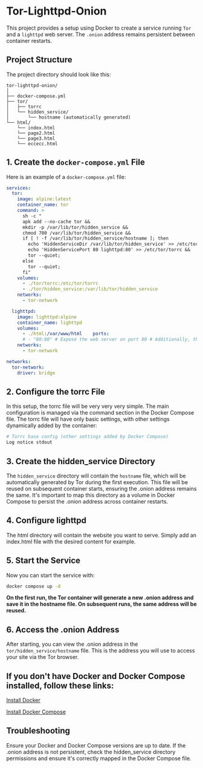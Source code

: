 # Tor-Lighttpd-Onion
This project provides a setup using Docker to create a service running `Tor` and a `lighttpd` web server. The `.onion` address remains persistent between container restarts. 

## Project Structure

The project directory should look like this:

```
tor-lighttpd-onion/
│
├── docker-compose.yml
├── tor/
│   ├── torrc
│   └── hidden_service/
│       └── hostname (automatically generated)
└── html/
    └── index.html
    └── page2.html
    └── page3.html
    └── eccecc.html
```


## 1. Create the `docker-compose.yml` File

Here is an example of a `docker-compose.yml` file:

```yaml
services:
  tor:
    image: alpine:latest
    container_name: tor
    command: >
      sh -c "
      apk add --no-cache tor && 
      mkdir -p /var/lib/tor/hidden_service && 
      chmod 700 /var/lib/tor/hidden_service && 
      if [ ! -f /var/lib/tor/hidden_service/hostname ]; then
        echo 'HiddenServiceDir /var/lib/tor/hidden_service' >> /etc/tor/torrc &&
        echo 'HiddenServicePort 80 lighttpd:80' >> /etc/tor/torrc &&
        tor --quiet;
      else
        tor --quiet;
      fi"
    volumes:
      - ./tor/torrc:/etc/tor/torrc
      - ./tor/hidden_service:/var/lib/tor/hidden_service
    networks:
      - tor-network

  lighttpd:
    image: lighttpd:alpine
    container_name: lighttpd
    volumes:
      - ./html:/var/www/html    ports:
      # - "80:80" # Expose the web server on port 80 # Additionally, the site is also published on the regular web.
    networks:
      - tor-network

networks:
  tor-network:
    driver: bridge
```

## 2. Configure the torrc File

In this setup, the torrc file will be very very very simple. The main configuration is managed via the command section in the Docker Compose file. The torrc file will have only basic settings, with other settings dynamically added by the container:


```bash
# Torrc base config (other settings added by Docker Compose)
Log notice stdout
```

## 3. Create the hidden_service Directory

The `hidden_service` directory will contain the `hostname` file, which will be automatically generated by Tor during the first execution. 
This file will be reused on subsequent container starts, ensuring the .onion address remains the same. It's important to map this directory as a volume in Docker Compose to persist the .onion address across container restarts.

## 4. Configure lighttpd

The html directory will contain the website you want to serve. Simply add an index.html file with the desired content for example.

## 5. Start the Service

Now you can start the service with:

```bash
docker compose up -d
```

**On the first run, the Tor container will generate a new .onion address and save it in the hostname file. On subsequent runs, the same address will be reused.**

## 6. Access the .onion Address

After starting, you can view the .onion address in the `tor/hidden_service/hostname` file. This is the address you will use to access your site via the Tor browser.


## If you don't have Docker and Docker Compose installed, follow these links:

[Install Docker](https://docs.docker.com/engine/install/)

[Install Docker Compose](https://docs.docker.com/compose/install/)

## Troubleshooting

Ensure your Docker and Docker Compose versions are up to date. If the .onion address is not persistent, check the hidden_service directory permissions and ensure it's correctly mapped in the Docker Compose file.
